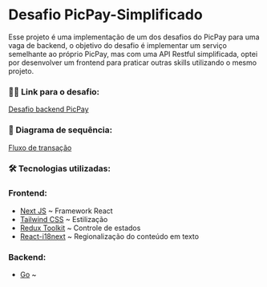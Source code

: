 # Desafio PicPay-Simplificado

Esse projeto é uma implementação de um dos desafios do PicPay para uma vaga de backend, o objetivo do desafio é implementar um serviço semelhante ao próprio PicPay, mas com uma API Restful simplificada, optei por desenvolver um frontend para praticar outras skills utilizando o mesmo projeto.

### 🕵️‍♂️ Link para o desafio:
[Desafio backend PicPay](https://github.com/PicPay/picpay-desafio-backend)

### 🧾 Diagrama de sequência:

[Fluxo de transação](./arquitetura/Diagrama%20fluxo%20de%20transação.pdf)

### 🛠 Tecnologias utilizadas:

###  Frontend:
- [Next JS](https://nextjs.org/) ~ Framework React
- [Tailwind CSS](https://tailwindcss.com/) ~ Estilização
- [Redux Toolkit](https://redux-toolkit.js.org/) ~ Controle de estados
- [React-i18next](https://react.i18next.com/) ~ Regionalização do conteúdo em texto

### Backend:
 - [Go](https://go.dev/) ~ 